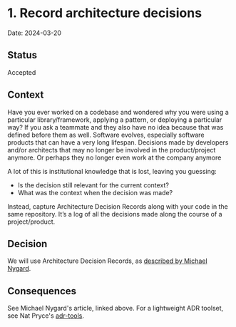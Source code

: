 # 1. Record architecture decisions

Date: 2024-03-20

## Status

Accepted

## Context

Have you ever worked on a codebase and wondered why you were using a particular library/framework, applying a pattern, or deploying a particular way? If you ask a teammate and they also have no idea because that was defined before them as well.  Software evolves, especially software products that can have a very long lifespan. Decisions made by developers and/or architects that may no longer be involved in the product/project anymore. Or perhaps they no longer even work at the company anymore

A lot of this is institutional knowledge that is lost, leaving you guessing:

* Is the decision still relevant for the current context?
* What was the context when the decision was made?

Instead, capture Architecture Decision Records along with your code in the same repository. It’s a log of all the decisions made along the course of a project/product.

## Decision

We will use Architecture Decision Records, as [described by Michael Nygard](http://thinkrelevance.com/blog/2011/11/15/documenting-architecture-decisions).

## Consequences

See Michael Nygard's article, linked above. For a lightweight ADR toolset, see Nat Pryce's [adr-tools](https://github.com/npryce/adr-tools).
